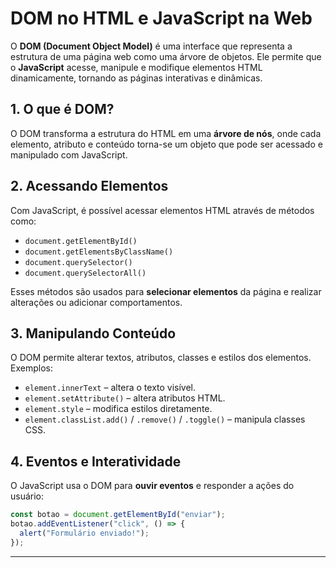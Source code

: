 # **DOM no HTML e JavaScript na Web**

O **DOM (Document Object Model)** é uma interface que representa a estrutura de uma página web como uma árvore de objetos. Ele permite que o **JavaScript** acesse, manipule e modifique elementos HTML dinamicamente, tornando as páginas interativas e dinâmicas.

## 1. O que é DOM?  
O DOM transforma a estrutura do HTML em uma **árvore de nós**, onde cada elemento, atributo e conteúdo torna-se um objeto que pode ser acessado e manipulado com JavaScript.

## 2. Acessando Elementos  
Com JavaScript, é possível acessar elementos HTML através de métodos como:

- `document.getElementById()`  
- `document.getElementsByClassName()`  
- `document.querySelector()`  
- `document.querySelectorAll()`

Esses métodos são usados para **selecionar elementos** da página e realizar alterações ou adicionar comportamentos.

## 3. Manipulando Conteúdo  
O DOM permite alterar textos, atributos, classes e estilos dos elementos. Exemplos:

- `element.innerText` – altera o texto visível.  
- `element.setAttribute()` – altera atributos HTML.  
- `element.style` – modifica estilos diretamente.  
- `element.classList.add()` / `.remove()` / `.toggle()` – manipula classes CSS.

## 4. Eventos e Interatividade  
O JavaScript usa o DOM para **ouvir eventos** e responder a ações do usuário:

```javascript
const botao = document.getElementById("enviar");
botao.addEventListener("click", () => {
  alert("Formulário enviado!");
});
```

---